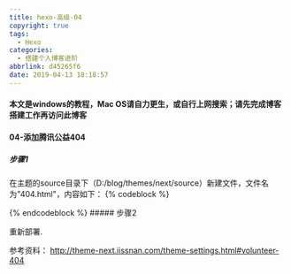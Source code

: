 ```yaml
---
title: hexo-高级-04
copyright: true
tags:
  - Hexo
categories:
  - 搭建个人博客进阶
abbrlink: d45265f6
date: 2019-04-13 18:18:57
---
```

#### 本文是windows的教程，Mac OS请自力更生，或自行上网搜索；请先完成博客搭建工作再访问此博客

#### 04-添加腾讯公益404

##### 步骤1

在主题的source目录下（D:/blog/themes/next/source）新建文件，文件名为"404.html"，内容如下：
{% codeblock %}
<!DOCTYPE HTML>
<html>
<head>
  <meta http-equiv="content-type" content="text/html;charset=utf-8;"/>
  <meta http-equiv="X-UA-Compatible" content="IE=edge,chrome=1" />
  <meta name="robots" content="all" />
  <meta name="robots" content="index,follow"/>
  <link rel="stylesheet" type="text/css" href="https://qzone.qq.com/gy/404/style/404style.css">
</head>
<body>
  <script type="text/plain" src="http://www.qq.com/404/search_children.js"
          charset="utf-8" homePageUrl="/"
          homePageName="回到我的主页">
  </script>
  <script src="https://qzone.qq.com/gy/404/data.js" charset="utf-8"></script>
  <script src="https://qzone.qq.com/gy/404/page.js" charset="utf-8"></script>
</body>
</html>
{% endcodeblock %}
<!-- more -->
##### 步骤2

重新部署.

参考资料：
http://theme-next.iissnan.com/theme-settings.html#volunteer-404
